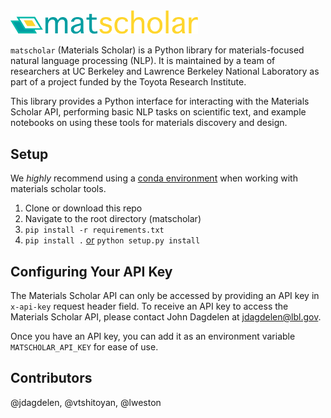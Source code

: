 <img src="docs/matscholar_logo.png" alt="matscholar logo" width="300px">

`matscholar` (Materials Scholar) is a Python library for materials-focused natural language processing (NLP). It is maintained by a team of researchers at UC Berkeley and Lawrence Berkeley National Laboratory as part of a project funded by the Toyota Research Institute.

This library provides a Python interface for interacting with the Materials Scholar API, performing basic NLP tasks on scientific text, and example notebooks on using these tools for materials discovery and design.


## Setup

We *highly* recommend using a [conda environment](https://conda.io/docs/user-guide/tasks/manage-environments.html) when working with materials scholar tools.

1. Clone or download this repo
2. Navigate to the root directory (matscholar)
3. `pip install -r requirements.txt`
4. `pip install .` [or](https://stackoverflow.com/questions/15724093/difference-between-python-setup-py-install-and-pip-install) `python setup.py install`


## Configuring Your API Key
The Materials Scholar API can only be accessed by providing an API key in `x-api-key` request header field. 
To receive an API key to access the Materials Scholar API, please contact John Dagdelen at jdagdelen@lbl.gov.

Once you have an API key, you can add it as an environment variable `MATSCHOLAR_API_KEY` for ease of use. 

## Contributors
@jdagdelen, @vtshitoyan, @lweston
